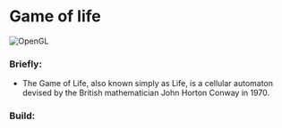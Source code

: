 # Game of life

![OpenGL](https://img.shields.io/badge/OpenGL-%23FFFFFF.svg?style=for-the-badge&logo=opengl)

### Briefly:

- The Game of Life, also known simply as Life, is a cellular automaton devised by the British mathematician John Horton Conway in 1970.

### Build:


